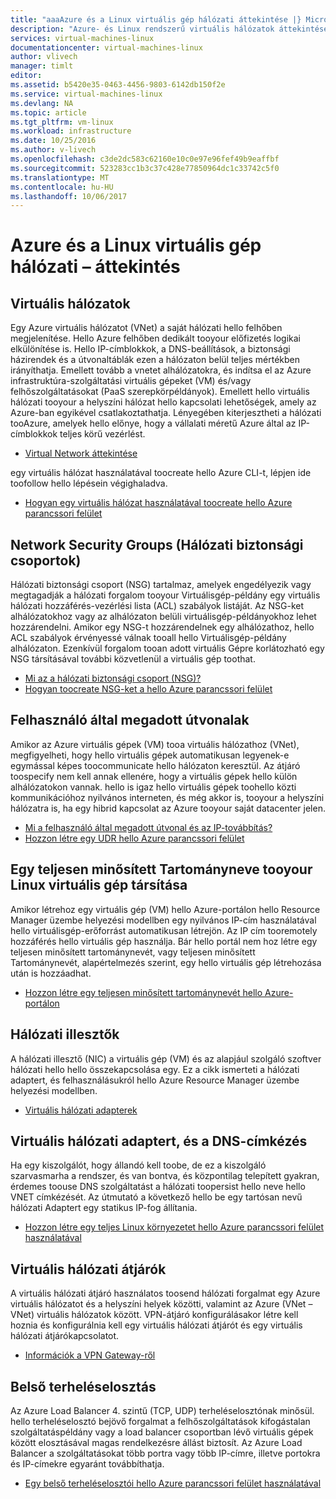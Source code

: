 ```yaml
---
title: "aaaAzure és a Linux virtuális gép hálózati áttekintése |} Microsoft Docs"
description: "Azure- és Linux rendszerű virtuális hálózatok áttekintése."
services: virtual-machines-linux
documentationcenter: virtual-machines-linux
author: vlivech
manager: timlt
editor: 
ms.assetid: b5420e35-0463-4456-9803-6142db150f2e
ms.service: virtual-machines-linux
ms.devlang: NA
ms.topic: article
ms.tgt_pltfrm: vm-linux
ms.workload: infrastructure
ms.date: 10/25/2016
ms.author: v-livech
ms.openlocfilehash: c3de2dc583c62160e10c0e97e96fef49b9eaffbf
ms.sourcegitcommit: 523283cc1b3c37c428e77850964dc1c33742c5f0
ms.translationtype: MT
ms.contentlocale: hu-HU
ms.lasthandoff: 10/06/2017
---
```

# <a name="azure-and-linux-vm-network-overview"></a>Azure és a Linux virtuális gép hálózati – áttekintés
## <a name="virtual-networks"></a>Virtuális hálózatok
Egy Azure virtuális hálózatot (VNet) a saját hálózati hello felhőben megjelenítése. Hello Azure felhőben dedikált tooyour előfizetés logikai elkülönítése is. Hello IP-címblokkok, a DNS-beállítások, a biztonsági házirendek és a útvonaltáblák ezen a hálózaton belül teljes mértékben irányíthatja. Emellett tovább a vnetet alhálózatokra, és indítsa el az Azure infrastruktúra-szolgáltatási virtuális gépeket (VM) és/vagy felhőszolgáltatásokat (PaaS szerepkörpéldányok). Emellett hello virtuális hálózati tooyour a helyszíni hálózat hello kapcsolati lehetőségek, amely az Azure-ban egyikével csatlakoztathatja. Lényegében kiterjesztheti a hálózati tooAzure, amelyek hello előnye, hogy a vállalati méretű Azure által az IP-címblokkok teljes körű vezérlést.

* [Virtual Network áttekintése](../../virtual-network/virtual-networks-overview.md)

egy virtuális hálózat használatával toocreate hello Azure CLI-t, lépjen ide toofollow hello lépésein végighaladva.

* [Hogyan egy virtuális hálózat használatával toocreate hello Azure parancssori felület](../../virtual-network/virtual-networks-create-vnet-arm-cli.md)

## <a name="network-security-groups"></a>Network Security Groups (Hálózati biztonsági csoportok)
Hálózati biztonsági csoport (NSG) tartalmaz, amelyek engedélyezik vagy megtagadják a hálózati forgalom tooyour Virtuálisgép-példány egy virtuális hálózati hozzáférés-vezérlési lista (ACL) szabályok listáját. Az NSG-ket alhálózatokhoz vagy az alhálózaton belüli virtuálisgép-példányokhoz lehet hozzárendelni. Amikor egy NSG-t hozzárendelnek egy alhálózathoz, hello ACL szabályok érvényessé válnak tooall hello Virtuálisgép-példány alhálózaton. Ezenkívül forgalom tooan adott virtuális Gépre korlátozható egy NSG társításával további közvetlenül a virtuális gép toothat.

* [Mi az a hálózati biztonsági csoport (NSG)?](../../virtual-network/virtual-networks-nsg.md)
* [Hogyan toocreate NSG-ket a hello Azure parancssori felület](../../virtual-network/virtual-networks-create-nsg-arm-cli.md)

## <a name="user-defined-routes"></a>Felhasználó által megadott útvonalak
Amikor az Azure virtuális gépek (VM) tooa virtuális hálózathoz (VNet), megfigyelheti, hogy hello virtuális gépek automatikusan legyenek-e egymással képes toocommunicate hello hálózaton keresztül. Az átjáró toospecify nem kell annak ellenére, hogy a virtuális gépek hello külön alhálózatokon vannak. hello is igaz hello virtuális gépek toohello közti kommunikációhoz nyilvános interneten, és még akkor is, tooyour a helyszíni hálózatra is, ha egy hibrid kapcsolat az Azure tooyour saját datacenter jelen.

* [Mi a felhasználó által megadott útvonal és az IP-továbbítás?](../../virtual-network/virtual-networks-udr-overview.md)
* [Hozzon létre egy UDR hello Azure parancssori felület](../../virtual-network/virtual-network-create-udr-arm-cli.md)

## <a name="associating-a-fqdn-tooyour-linux-vm"></a>Egy teljesen minősített Tartományneve tooyour Linux virtuális gép társítása
Amikor létrehoz egy virtuális gép (VM) hello Azure-portálon hello Resource Manager üzembe helyezési modellben egy nyilvános IP-cím használatával hello virtuálisgép-erőforrást automatikusan létrejön. Az IP cím tooremotely hozzáférés hello virtuális gép használja. Bár hello portál nem hoz létre egy teljesen minősített tartománynevét, vagy teljesen minősített Tartománynevét, alapértelmezés szerint, egy hello virtuális gép létrehozása után is hozzáadhat.

* [Hozzon létre egy teljesen minősített tartománynevét hello Azure-portálon](portal-create-fqdn.md?toc=%2fazure%2fvirtual-machines%2flinux%2ftoc.json)

## <a name="network-interfaces"></a>Hálózati illesztők
A hálózati illesztő (NIC) a virtuális gép (VM) és az alapjául szolgáló szoftver hálózati hello hello összekapcsolása egy. Ez a cikk ismerteti a hálózati adaptert, és felhasználásukról hello Azure Resource Manager üzembe helyezési modellben.

* [Virtuális hálózati adapterek](../../virtual-network/virtual-network-network-interface.md)

## <a name="virtual-nics-and-dns-labeling"></a>Virtuális hálózati adaptert, és a DNS-címkézés
Ha egy kiszolgálót, hogy állandó kell toobe, de ez a kiszolgáló szarvasmarha a rendszer, és van bontva, és központilag telepített gyakran, érdemes toouse DNS szolgáltatást a hálózati toopersist hello neve hello VNET címkézését.  Az útmutató a következő hello be egy tartósan nevű hálózati Adaptert egy statikus IP-fog állítania.

* [Hozzon létre egy teljes Linux környezetet hello Azure parancssori felület használatával](create-cli-complete.md?toc=%2fazure%2fvirtual-machines%2flinux%2ftoc.json)

## <a name="virtual-network-gateways"></a>Virtuális hálózati átjárók
A virtuális hálózati átjáró használatos toosend hálózati forgalmat egy Azure virtuális hálózatot és a helyszíni helyek közötti, valamint az Azure (VNet – VNet) virtuális hálózatok között. VPN-átjáró konfigurálásakor létre kell hoznia és konfigurálnia kell egy virtuális hálózati átjárót és egy virtuális hálózati átjárókapcsolatot.

* [Információk a VPN Gateway-ről](../../vpn-gateway/vpn-gateway-about-vpngateways.md)

## <a name="internal-load-balancing"></a>Belső terheléselosztás
Az Azure Load Balancer 4. szintű (TCP, UDP) terheléselosztónak minősül. hello terheléselosztó bejövő forgalmat a felhőszolgáltatások kifogástalan szolgáltatáspéldány vagy a load balancer csoportban lévő virtuális gépek között elosztásával magas rendelkezésre állást biztosít. Az Azure Load Balancer a szolgáltatásokat több portra vagy több IP-címre, illetve portokra és IP-címekre egyaránt továbbíthatja.

* [Egy belső terheléselosztói hello Azure parancssori felület használatával](../../load-balancer/load-balancer-get-started-internet-arm-cli.md)

